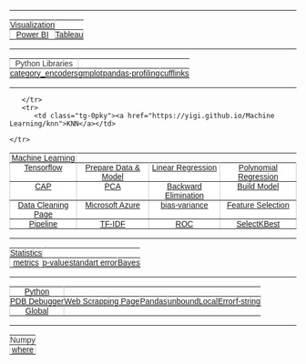 <style type="text/css">
.tg  {border-collapse:collapse;border-spacing:0;border-color:#ccc;}
.tg td{font-family:Arial, sans-serif;font-size:14px;padding:0px 0px;border-style:solid;vertical-align: middle;border-width:1px;overflow:hidden;word-break:normal;border-color:#ccc;color:#333;background-color:#fff;}
.tg th{font-family:Arial, sans-serif;font-size:14px;font-weight:normal;padding:0px 0px;vertical-align: middle;border-style:solid;border-width:1px;overflow:hidden;word-break:normal;border-color:#ccc;color:#333;background-color:#f0f0f0;}
.tg .tg-c3ow{border-color:inherit;text-align:center;vertical-align:top}
.tg .tg-0pky{border-color:inherit;text-align:center;vertical-align:top}
</style>
________________________________________________________________________________________________
<table class="tg">
   <tr>
     <td class="tg-0pky"><a href="https://yigi.github.io/visualization">Visualization</a></td>
   </tr>
   <tr>
     <td class="tg-0pky"><a href="https://yigi.github.io/powerBI">Power BI</a></td>
      <td class="tg-0pky"><a href="https://yigi.github.io/tableau">Tableau</a></td>
  </tr>
</table>  

________________________________________________________________________________________________

<table class="tg">
   <tr>
     <td class="tg-0pky">Python Libraries</td>
   </tr>
   <tr>
     <td class="tg-0pky"><a href="https://yigi.github.io/category_encoders">category_encoders</a></td>
      <td class="tg-0pky"><a href="https://yigi.github.io/gmplot">gmplot</a></td>
       <td class="tg-0pky"><a href="https://yigi.github.io/pandas-profiling">pandas-profiling</a></td>
      <td class="tg-0pky"><a href="https://yigi.github.io/cufflinks">cufflinks</a></td> 
  </tr>
</table>  

________________________________________________________________________________________________

<table class="tg">
   <tr>
     <td class="tg-0pky"><a href="https://yigi.github.io/machineLearning">Machine Learning</a></td>
   </tr>
   <tr>
     <td class="tg-0pky"><a href="https://yigi.github.io/tensorflow">Tensorflow</a></td>
      <td class="tg-0pky"><a href="https://yigi.github.io/prepareYourDataFitYourModelLR">Prepare Data & Model </a></td>
       <td class="tg-0pky"><a href="https://yigi.github.io/linearRegression">Linear Regression</a></td>
        <td class="tg-0pky"><a href="https://yigi.github.io/polynomialRegression">Polynomial Regression</a></td>
   </tr>
    <tr>
        <td class="tg-0pky"><a href="https://yigi.github.io/CAP">CAP</a></td>
         <td class="tg-0pky"><a href="https://yigi.github.io/PCA">PCA</a></td>
          <td class="tg-0pky"><a href="https://yigi.github.io/backwardElimination">Backward Elimination</a></td>
           <td class="tg-0pky"><a href="https://yigi.github.io/buildModel">Build Model</a></td>
    </tr>
    <tr>
        <td class="tg-0pky"><a href="https://yigi.github.io/dataCleaning">Data Cleaning Page</a></td>
         <td class="tg-c3ow"><a href="https://yigi.github.io/microsoftAzure">Microsoft Azure</a></td>
          <td class="tg-0pky"><a href="https://yigi.github.io/Machine Learning/bias-variance">bias-variance</a></td>
           <td class="tg-0pky"><a href="https://yigi.github.io/Machine Learning/feature_selection">Feature Selection</a></td>
    </tr>
       <tr>
          <td class="tg-0pky"><a href="https://yigi.github.io/Machine Learning/pipeline">Pipeline</a></td>
           <td class="tg-0pky"><a href="https://yigi.github.io/Machine Learning/tfidf">TF-IDF</a></td>
            <td class="tg-0pky"><a href="https://yigi.github.io/roc">ROC</a></td>
             <td class="tg-0pky"><a href="https://yigi.github.io/Machine Learning/SelectKBest">SelectKBest</a></td>
    </tr>
   
       </tr>
       <tr>
          <td class="tg-0pky"><a href="https://yigi.github.io/Machine Learning/knn">KNN</a></td>

    </tr>

</table>  

________________________________________________________________________________________________

<table class="tg">
   <tr>
     <td class="tg-0pky"><a href="https://yigi.github.io/statistics">Statistics</a></td>
   </tr>
   <tr>
      <td class="tg-0pky"><a href="https://yigi.github.io/Statistics/metrics">metrics</a></td>
       <td class="tg-0pky"><a href="https://yigi.github.io/Statistics/p-value">p-value</a></td>
        <td class="tg-0pky"><a href="https://yigi.github.io/Statistics/standart-error">standart error</a></td>
         <td class="tg-0pky"><a href="https://yigi.github.io/Statistics/bayes">Bayes</a></td>
  </tr>
</table>  

________________________________________________________________________________________________

<table class="tg">
   <tr>
     <td class="tg-c3ow"><a href="https://yigi.github.io/python">Python</a></td>
   </tr>
    <tr>
         <td class="tg-0pky"><a href="https://yigi.github.io/Python/PDB_Debugger">PDB Debugger</a></td>
            <td class="tg-c3ow"><a href="https://yigi.github.io/webScrapping">Web Scrapping Page</a></td>
               <td class="tg-c3ow"><a href="https://yigi.github.io/pandas">Pandas</a></td>
                  <td class="tg-c3ow"><a href="https://yigi.github.io/Python/unboundLocalError">unboundLocalError</a></td>
                     <td class="tg-c3ow"><a href="https://yigi.github.io/Python/f-string">f-string</a></td>
  </tr>
       <tr>
         <td class="tg-0pky"><a href="https://yigi.github.io/Python/global.md">Global</a></td>
  </tr>
   
</table>  

________________________________________________________________________________________________

<table class="tg">
   <tr>
     <td class="tg-c3ow">Numpy</td>
   </tr>
    <tr>
         <td class="tg-0pky"><a href="https://yigi.github.io/Numpy/where">where</a></td>
  </tr>
   
</table>  

